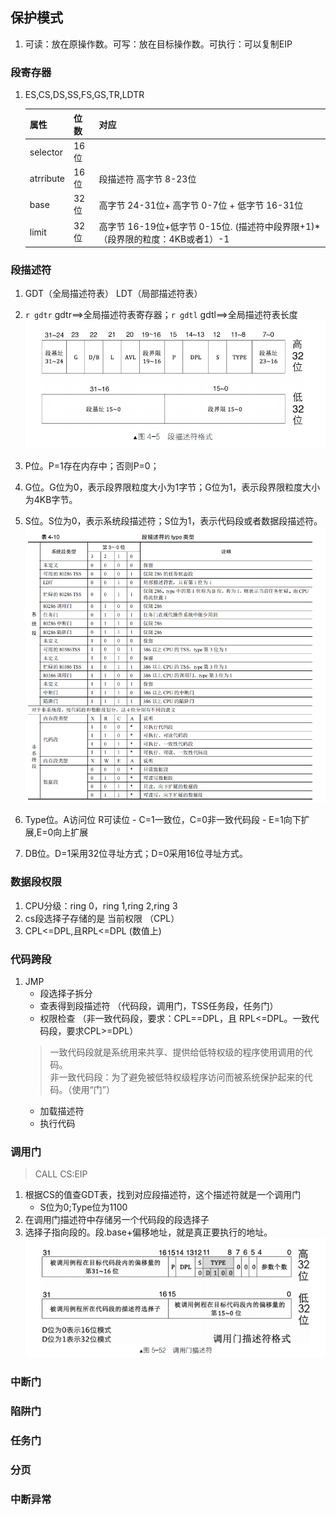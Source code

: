 ## 保护模式
1. 可读：放在原操作数。可写：放在目标操作数。可执行：可以复制EIP

### 段寄存器
1. ES,CS,DS,SS,FS,GS,TR,LDTR  

    属性 | 位数 | 对应
    ---| --- | --- 
    selector | 16位 | 
    atrribute | 16位 | 段描述符 高字节 8-23位
    base | 32位 | 高字节 24-31位+ 高字节 0-7位 + 低字节 16-31位
    limit | 32位 | 高字节 16-19位+低字节 0-15位. (描述符中段界限+1)*（段界限的粒度：4KB或者1）-1

### 段描述符
1. GDT（全局描述符表） LDT（局部描述符表）
2. `r gdtr` gdtr==>全局描述符表寄存器；`r gdtl` gdtl==>全局描述符表长度  
    ![](03_01.png)

3. P位。P=1存在内存中；否则P=0；
4. G位。G位为0，表示段界限粒度大小为1字节；G位为1，表示段界限粒度大小为4KB字节。
5. S位。S位为0，表示系统段描述符；S位为1，表示代码段或者数据段描述符。  
    ![](03_02.png)

6. Type位。A访问位 R可读位 
       - C=1一致位，C=0非一致代码段
       - E=1向下扩展,E=0向上扩展
7. DB位。D=1采用32位寻址方式；D=0采用16位寻址方式。

### 数据段权限
1. CPU分级：ring 0，ring 1,ring 2,ring 3
2. cs段选择子存储的是 当前权限 （CPL）
3. CPL<=DPL,且RPL<=DPL (数值上)

### 代码跨段
1. JMP 
    - 段选择子拆分
    - 查表得到段描述符 （代码段，调用门，TSS任务段，任务门） 
    - 权限检查 （非一致代码段，要求：CPL==DPL，且 RPL<=DPL。一致代码段，要求CPL>=DPL）
    > 一致代码段就是系统用来共享、提供给低特权级的程序使用调用的代码。  
    > 非一致代码段：为了避免被低特权级程序访问而被系统保护起来的代码。（使用“门”）
    - 加载描述符
    - 执行代码

### 调用门
> CALL CS:EIP
1. 根据CS的值查GDT表，找到对应段描述符，这个描述符就是一个调用门
    - S位为0;Type位为1100
2. 在调用门描述符中存储另一个代码段的段选择子
3. 选择子指向段的。段.base+偏移地址，就是真正要执行的地址。  
![](03_03.png)

### 中断门

### 陷阱门

### 任务门 


### 分页

### 中断异常

